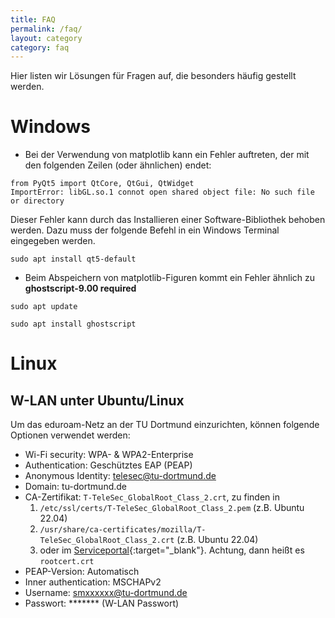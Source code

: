 ```yaml
---
title: FAQ
permalink: /faq/
layout: category
category: faq
---
```


Hier listen wir Lösungen für Fragen auf, die besonders häufig gestellt werden.

# Windows

+ Bei der Verwendung von matplotlib kann ein Fehler auftreten,
  der mit den folgenden Zeilen (oder ähnlichen) endet:
```
from PyQt5 import QtCore, QtGui, QtWidget
ImportError: libGL.so.1 connot open shared object file: No such file or directory
```
Dieser Fehler kann durch das Installieren einer Software-Bibliothek behoben werden.
Dazu muss der folgende Befehl in ein Windows Terminal eingegeben werden.
```
sudo apt install qt5-default
```

+ Beim Abspeichern von matplotlib-Figuren
kommt ein Fehler ähnlich zu
**ghostscript-9.00 required**
```
sudo apt update
```
```
sudo apt install ghostscript
```


# Linux

## <a id="w-lan"></a>W-LAN unter Ubuntu/Linux

Um das eduroam-Netz an der TU Dortmund einzurichten, können folgende Optionen verwendet werden:
 - Wi-Fi security: WPA- & WPA2-Enterprise
 - Authentication: Geschütztes EAP (PEAP)
 - Anonymous Identity: telesec@tu-dortmund.de
 - Domain: tu-dortmund.de
 - CA-Zertifikat: `T-TeleSec_GlobalRoot_Class_2.crt`, zu finden in
    1. `/etc/ssl/certs/T-TeleSec_GlobalRoot_Class_2.pem` (z.B. Ubuntu 22.04)
    2. `/usr/share/ca-certificates/mozilla/T-TeleSec_GlobalRoot_Class_2.crt` (z.B. Ubuntu 22.04)
    3. oder im [Serviceportal](https://service.tu-dortmund.de/documents/d/intra/rootcert){:target="_blank"}. Achtung, dann heißt es `rootcert.crt`
 - PEAP-Version: Automatisch
 - Inner authentication: MSCHAPv2
 - Username: smxxxxxx@tu-dortmund.de
 - Passwort: \*\*\*\*\*\*\* (W-LAN Passwort)
